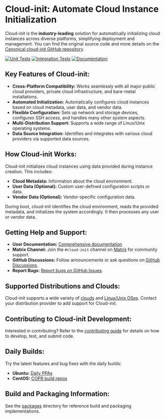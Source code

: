 # Cloud-init: Automate Cloud Instance Initialization

Cloud-init is the **industry-leading** solution for automatically initializing cloud instances across diverse platforms, simplifying deployment and management. You can find the original source code and more details on the [Canonical cloud-init GitHub repository](https://github.com/canonical/cloud-init).

[![Unit Tests](https://github.com/canonical/cloud-init/actions/workflows/unit.yml/badge.svg?branch=main)](https://github.com/canonical/cloud-init/actions/workflows/unit.yml)
[![Integration Tests](https://github.com/canonical/cloud-init/actions/workflows/integration.yml/badge.svg?branch=main)](https://github.com/canonical/cloud-init/actions/workflows/integration.yml)
[![Documentation](https://github.com/canonical/cloud-init/actions/workflows/check_format.yml/badge.svg?branch=main)](https://github.com/canonical/cloud-init/actions/workflows/check_format.yml)

## Key Features of Cloud-init:

*   **Cross-Platform Compatibility:** Works seamlessly with all major public cloud providers, private cloud infrastructure, and bare-metal installations.
*   **Automated Initialization:** Automatically configures cloud instances based on cloud metadata, user data, and vendor data.
*   **Flexible Configuration:** Sets up network and storage devices, configures SSH access, and handles many other system aspects.
*   **Multi-Distribution Support:** Supports a wide range of Linux/Unix operating systems.
*   **Data Source Integration:**  Identifies and integrates with various cloud providers via supported data sources.

## How Cloud-init Works:

Cloud-init initializes cloud instances using data provided during instance creation. This includes:

*   **Cloud Metadata:**  Information about the cloud environment.
*   **User Data (Optional):** Custom user-defined configuration scripts or data.
*   **Vendor Data (Optional):**  Vendor-specific configuration data.

During boot, cloud-init identifies the cloud environment, reads the provided metadata, and initializes the system accordingly.  It then processes any user or vendor data.

## Getting Help and Support:

*   **User Documentation:**  [Comprehensive documentation](https://docs.cloud-init.io/en/latest/)
*   **Matrix Channel:** Join the `#cloud-init` channel on [Matrix](https://matrix.to/#/#cloud-init:ubuntu.com) for community support.
*   **GitHub Discussions:**  Follow announcements or ask questions on [GitHub Discussions](https://github.com/canonical/cloud-init/discussions).
*   **Report Bugs:**  [Report bugs on GitHub Issues](https://github.com/canonical/cloud-init/issues).

## Supported Distributions and Clouds:

Cloud-init supports a wide variety of [clouds](https://docs.cloud-init.io/en/latest/reference/datasources.html#datasources_supported) and [Linux/Unix OSes](https://docs.cloud-init.io/en/latest/reference/distros.html).  Contact your distribution provider to add support for Cloud-init.

## Contributing to Cloud-init Development:

Interested in contributing? Refer to the [contributing guide](https://docs.cloud-init.io/en/latest/development/index.html) for details on how to develop, test, and submit code.

## Daily Builds:

Try the latest features and bug fixes with the daily builds:

*   **Ubuntu:** [Daily PPAs](https://code.launchpad.net/~cloud-init-dev/+archive/ubuntu/daily)
*   **CentOS:** [COPR build repos](https://copr.fedorainfracloud.org/coprs/g/cloud-init/cloud-init-dev/)

## Build and Packaging Information:

See the [packages](packages) directory for reference build and packaging implementations.